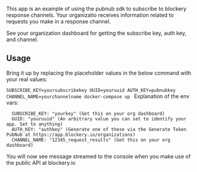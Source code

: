 This app is an example of using the pubnub sdk to subscribe to blockery response channels. Your organizatio receives information related to requests you make in a response channel.

See your organization dashboard for getting the subscribe key, auth key, and channel.

## Usage

Bring it up by replacing the placeholder values in the below command with your real values:

`SUBSCRIBE_KEY=yoursubscribekey UUID=youruuid AUTH_KEY=pubnubkey CHANNEL_NAME=yourchannelname docker-compose up
` 
Explanation of the env vars:

      SUBSCRIBE_KEY: "yourkey" (Get this on your org dashboard)
      UUID: "youruuid" (An arbitrary value you can set to identify your app. Set to anything)
      AUTH_KEY: "authkey" (Generate one of these via the Generate Token PubNub at https://app.blockery.io/organizations)
      CHANNEL_NAME: "12345_request_results" (Get this on your org dashboard)

You will now see message streamed to the console when you make use of the public API at blockery.io